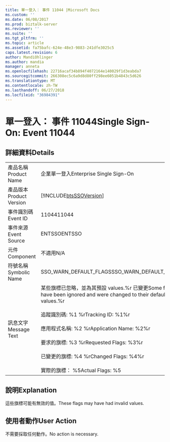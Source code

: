 ```yaml
---
title: 單一登入： 事件 11044 |Microsoft Docs
ms.custom: ''
ms.date: 06/08/2017
ms.prod: biztalk-server
ms.reviewer: ''
ms.suite: ''
ms.tgt_pltfrm: ''
ms.topic: article
ms.assetid: fa75bafc-624e-48e3-9883-241dfe3025c5
caps.latest.revision: 6
author: MandiOhlinger
ms.author: mandia
manager: anneta
ms.openlocfilehash: 22716acaf34b894f4072164e140029f1d3eabda7
ms.sourcegitcommit: 266308ec5c6a9d8d80ff298ee6051b4843c5d626
ms.translationtype: MT
ms.contentlocale: zh-TW
ms.lasthandoff: 06/27/2018
ms.locfileid: "36984391"
---
```

# <a name="single-sign-on-event-11044"></a><span data-ttu-id="ce678-102">單一登入： 事件 11044</span><span class="sxs-lookup"><span data-stu-id="ce678-102">Single Sign-On: Event 11044</span></span>
## <a name="details"></a><span data-ttu-id="ce678-103">詳細資料</span><span class="sxs-lookup"><span data-stu-id="ce678-103">Details</span></span>  
  
|                 |                                                                                                                                                                                                                                          |
|-----------------|------------------------------------------------------------------------------------------------------------------------------------------------------------------------------------------------------------------------------------------|
|  <span data-ttu-id="ce678-104">產品名稱</span><span class="sxs-lookup"><span data-stu-id="ce678-104">Product Name</span></span>   |                                                                                                        <span data-ttu-id="ce678-105">企業單一登入</span><span class="sxs-lookup"><span data-stu-id="ce678-105">Enterprise Single Sign-On</span></span>                                                                                                         |
| <span data-ttu-id="ce678-106">產品版本</span><span class="sxs-lookup"><span data-stu-id="ce678-106">Product Version</span></span> |                                                                                        [!INCLUDE[btsSSOVersion](../includes/btsssoversion-md.md)]                                                                                        |
|    <span data-ttu-id="ce678-107">事件識別碼</span><span class="sxs-lookup"><span data-stu-id="ce678-107">Event ID</span></span>     |                                                                                                                  <span data-ttu-id="ce678-108">11044</span><span class="sxs-lookup"><span data-stu-id="ce678-108">11044</span></span>                                                                                                                   |
|  <span data-ttu-id="ce678-109">事件來源</span><span class="sxs-lookup"><span data-stu-id="ce678-109">Event Source</span></span>   |                                                                                                                  <span data-ttu-id="ce678-110">ENTSSO</span><span class="sxs-lookup"><span data-stu-id="ce678-110">ENTSSO</span></span>                                                                                                                  |
|    <span data-ttu-id="ce678-111">元件</span><span class="sxs-lookup"><span data-stu-id="ce678-111">Component</span></span>    |                                                                                                                   <span data-ttu-id="ce678-112">不適用</span><span class="sxs-lookup"><span data-stu-id="ce678-112">N/A</span></span>                                                                                                                    |
|  <span data-ttu-id="ce678-113">符號名稱</span><span class="sxs-lookup"><span data-stu-id="ce678-113">Symbolic Name</span></span>  |                                                                                                          <span data-ttu-id="ce678-114">SSO_WARN_DEFAULT_FLAGS</span><span class="sxs-lookup"><span data-stu-id="ce678-114">SSO_WARN_DEFAULT_FLAGS</span></span>                                                                                                          |
|  <span data-ttu-id="ce678-115">訊息文字</span><span class="sxs-lookup"><span data-stu-id="ce678-115">Message Text</span></span>   | <span data-ttu-id="ce678-116">某些旗標已忽略，並為其預設 values.%r 已變更</span><span class="sxs-lookup"><span data-stu-id="ce678-116">Some flags have been ignored and were changed to their default values.%r</span></span><br /><br /> <span data-ttu-id="ce678-117">追蹤識別碼: %1 %r</span><span class="sxs-lookup"><span data-stu-id="ce678-117">Tracking ID: %1%r</span></span><br /><br /> <span data-ttu-id="ce678-118">應用程式名稱: %2 %r</span><span class="sxs-lookup"><span data-stu-id="ce678-118">Application Name: %2%r</span></span><br /><br /> <span data-ttu-id="ce678-119">要求的旗標: %3 %r</span><span class="sxs-lookup"><span data-stu-id="ce678-119">Requested Flags: %3%r</span></span><br /><br /> <span data-ttu-id="ce678-120">已變更的旗標: %4 %r</span><span class="sxs-lookup"><span data-stu-id="ce678-120">Changed Flags: %4%r</span></span><br /><br /> <span data-ttu-id="ce678-121">實際的旗標： %5</span><span class="sxs-lookup"><span data-stu-id="ce678-121">Actual Flags: %5</span></span> |
  
## <a name="explanation"></a><span data-ttu-id="ce678-122">說明</span><span class="sxs-lookup"><span data-stu-id="ce678-122">Explanation</span></span>  
 <span data-ttu-id="ce678-123">這些旗標可能有無效的值。</span><span class="sxs-lookup"><span data-stu-id="ce678-123">These flags may have had invalid values.</span></span>  
  
## <a name="user-action"></a><span data-ttu-id="ce678-124">使用者動作</span><span class="sxs-lookup"><span data-stu-id="ce678-124">User Action</span></span>  
 <span data-ttu-id="ce678-125">不需要採取任何動作。</span><span class="sxs-lookup"><span data-stu-id="ce678-125">No action is necessary.</span></span>